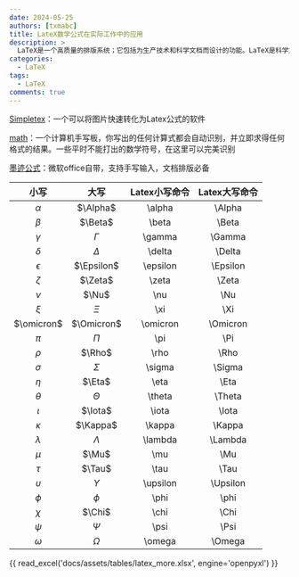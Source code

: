 ```yaml
---
date: 2024-05-25
authors: [txmabc]
title: LateX数学公式在实际工作中的应用
description: >
  LaTeX是一个高质量的排版系统；它包括为生产技术和科学文档而设计的功能。LaTeX是科学文献交流和出版的事实标准。LaTeX是免费软件。
categories:
  - LaTeX
tags:
  - LaTeX
comments: true
---
```


[Simpletex]：一个可以将图片快速转化为Latex公式的软件

[math]：一个计算机手写板，你写出的任何计算式都会自动识别，并立即求得任何格式的结果。一些平时不能打出的数学符号，在这里可以完美识别

[墨迹公式]：微软office自带，支持手写输入，文档排版必备


| 小写 | 大写 | Latex小写命令 | Latex大写命令 |
|:-------:|:-------:|:-------:|:-------:|
| $\alpha$ | $\Alpha$ | \alpha | \Alpha |
| $\beta$ | $\Beta$ | \beta | \Beta |
| $\gamma$ | $\Gamma$ | \gamma | \Gamma |
| $\delta$ | $\Delta$ | \delta | \Delta | 
| $\epsilon$ | $\Epsilon$ | \epsilon | \Epsilon |
| $\zeta$ | $\Zeta$ | \zeta | \Zeta |
| $\nu$ | $\Nu$ |	\nu | \Nu |
| $\xi$ | $\Xi$ |	\xi | \Xi |
| $\omicron$ | $\Omicron$ | \omicron | \Omicron |
| $\pi$ | $\Pi$ | \pi | \Pi |
| $\rho$ | $\Rho$ | \rho | \Rho |
| $\sigma$ | $\Sigma$ | \sigma | \Sigma |
| $\eta$ | $\Eta$ | \eta | \Eta |
| $\theta$ | $\Theta$ | \theta | \Theta |
| $\iota$ | $\Iota$ | \iota | \Iota |
| $\kappa$ | $\Kappa$ | \kappa | \Kappa |
| $\lambda$ | $\Lambda$ | \lambda | \Lambda |
| $\mu$ | $\Mu$ | \mu | \Mu |
| $\tau$ | $\Tau$ | \tau | \Tau |
| $\upsilon$ | $\Upsilon$ | \upsilon | \Upsilon |
| $\phi$ | $\phi$ | \phi | \phi |
| $\chi$ | $\Chi$ | \chi | \Chi |
| $\psi$ | $\Psi$ | \psi | \Psi |
| $\omega$ | $\Omega$ | \omega | \Omega |

{{ read_excel('docs/assets/tables/latex_more.xlsx', engine='openpyxl') }}

[math]: https://webdemo.myscript.com/views/math/index.html
[Simpletex]: https://simpletex.cn/
[墨迹公式]: https://support.microsoft.com/zh-cn/office/word-%E4%B8%AD%E4%BD%BF%E7%94%A8-unicodemath-%E5%92%8C-latex-%E7%9A%84%E7%BA%BF%E6%80%A7%E6%A0%BC%E5%BC%8F%E5%85%AC%E5%BC%8F-2e00618d-b1fd-49d8-8cb4-8d17f25754f8